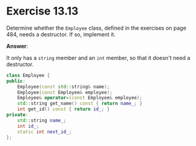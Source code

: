 # Exercise 13.13

Determine whether the `Employee` class, defined in the exercises on page 484, needs a destructor. If so, implement it.

**Answer**:

It only has a `string` member and an `int` member, so that it doesn't need a destructor.

```cpp
class Employee {
public:
    Employee(const std::string& name);
    Employee(const Employee& employee);
    Employee& operator=(const Employee& employee);
    std::string get_name() const { return name_; }
    int get_id() const { return id_; }
private:
    std::string name_;
    int id_;
    static int next_id_;
};
```